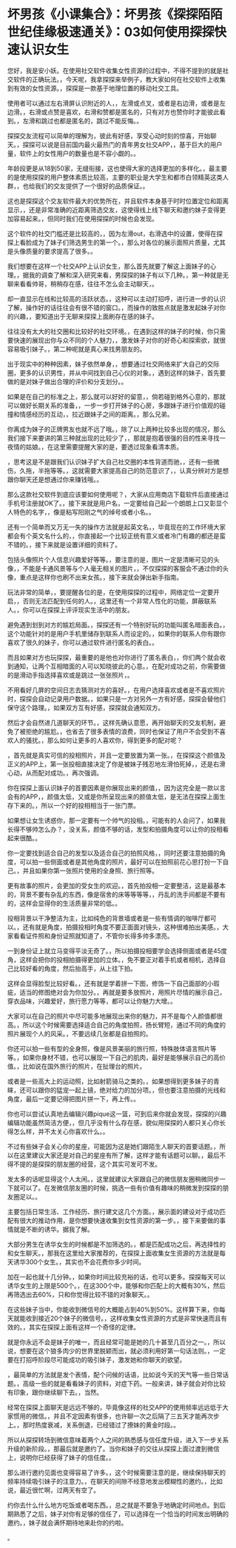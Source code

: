 # 坏男孩《小课集合》：坏男孩《探探陌陌世纪佳缘极速通关》：03如何使用探探快速认识女生

您好，我是安小妖。在使用社交软件收集女性资源的过程中，不得不提到的就是社交软件的正确玩法。，今天呢，我拿探探来举例子，教大家如何在社交软件上收集到有效的女性资源。，探探是一款基于地理位置的移动社交工具。

使用者可以通过左右滑屏认识附近的人，，左滑或点叉，或者是右边滑，或者是左边滑。，右滑或点赞是喜欢，右滑和赞都是匿名的，只有对方也赞你时才能彼此看到。，左滑和跳过也都是匿名的，跳过不能反悔。。

探探交友流程可以简单的理解为，彼此有好感，享受心动时刻的惊喜，开始聊天。，探探可以说是目前国内最火最热门的青年男女社交APP，，基于巨大的用户量，软件上的女性用户的数量也是不容小觑的。。

年龄段更是从18到50家，无缝衔接，这也使得大家的选择更加的多样化。，最主要的是使用探探的用户整体素质比较高，主要的职业是大学生和都市白领精英这类人群，，也给我们的交友提供了一个很好的品质保证。。

这也是探探这个交友软件最大的优势所在，并且软件本身基于时时位置定位和距离显示，，还是非常准确的近距离筛选交友，这使得线上线下聊天和邀约妹子变得更加容易起来。，但同时我们在使用探探的时候也会发现。

这个软件的社交门槛还是比较高的，，因为左滑out，右滑选中的设置，使得在探探上看脸成为了妹子们筛选男生的第一个。，那么对各位的展示面照片质量，尤其是头像质量的要求提高了很多。。

我们想要在这样一个社交APP上认识女生，那么首先就要了解这上面妹子的心理。，据我的调查了解和深入研究来看，男探探的妹子有以下几种。，第一种就是无聊来看看帅哥，稍稍存在感，往往不怎么会主动聊天，。

却一直显示在线和比较高的活跃状态。，这种可以主动打招呼，进行进一步的认识了解，操作好的话往往会有很不错的窗口。，而操作的致胜点就是激发起妹子对你的兴趣，，要知道出于无聊来探探上面刷存在感的妹子。

往往没有太大的社交圈和比较好的社交环境。，在遇到这样的妹子的时候，你只需要快速的展现出你与众不同的个人魅力，，激发妹子对你的好奇心和探索欲，就很容易吸引妹子。，第二种呢就是真心来找男朋友的。

出于现实中的种种因素，妹子依然单身，，想要通过社交网络来扩大自己的交际圈，更多的认识男性，并从中间找到自己心仪的对象。，遇到这样的妹子，首先要做的是对妹子做出合理的评价和分支划分。。

如果是在自己的标准之上，那么就可以好好的留意，，倘若碰到格外心意的，那就可以做好长期关系的准备，，一步一步打开妹子的心房，多跟妹子进行价值观的碰撞和情感经历的互动，，拉近跟妹子之间的距离。，那么兄弟。

你离成为妹子的正牌男友也就不远了哦。，除了以上两种比较多出现的情况，那么我们接下来要讲的第三种就出现的比较少了，，那就是抱着很强的目的性来寻找一夜情的姑娘。，在这里需要提醒大家的是，要透过现象看清本质。

，思考这是不是跟我们认识妹子扩大自己社交圈的本性背道而驰，，还有一些微伤，久拖，半拖等等。，这就需要大家提高自己的防范意识了，，认真分辨对方是想跟你聊天还是想通过你来赚钱哦。。

那么这款社交软件到底应该要如何使用呢？，大家从应用商店下载软件后直接通过手机号注册就OK了。，接下来就是用户名，一定要给自己起一个朗朗上口又彰显个人特色的名字，，像是粘写阳刚之气的绰号或者小名。。

还有一个简单而又万无一失的操作方法就是起英文名，，毕竟现在的工作环境大家都会有个英文名什么的，，你直接起一个比较正统有意义或者冷门有趣的都还是蛮不错的。，接下来就是设置详细的资料了。

包括头像照片个人信息兴趣爱好等等。，要注意的是，图片一定是清晰可见的头像，，不能是卡通风景等与个人毫无相关的图片，，不仅探探的客服会不通过你的头像，重点是这样你也刷不出来女孩。，接下来就会弹出新手指南。

玩法非常的简单，，要提醒各位的是，在使用探探的过程中，网络定位一定要开启，，否则无法匹配到任何的人。，这里还有一个非常人性化的功能，屏蔽联系人。，你可以在探探上评评现实生活中的朋友。

避免遇到划到对方的尴尬局面。，探探还有一个特别好玩的功能叫匿名暗面表白。，这个功能针对的是用户手机里储存到联系人而设定的。，如果你的联系人你有跟你喜欢了很久的妹子，你可以通过软件进行匿名的表白。。

而且如果对方也玩探探，最重要的是他也对你进行了匿名表白，，你们两个就会收到通知，让两个互相暗面的人可以知晓彼此的心意。，在配对成功之前，你需要做的是滑动手指选择喜欢或是跳过一张张照片，。

不用看好几屏的空间日志去猜测对方的喜好。，在用户选择喜欢或者是不喜欢照片时，探探会自动记录用户数据。，如果只是一方对另外一方有好感，探探会替他们保守这个路理。，如果双方互有好感，探探就会通知双方。

然后才会自然进几道聊天的环节。，这样先确认意愿，再开始聊天的交友机制，避免了被拒绝的尴尬。，也省去了很多表情的浪费，同时也保证了用户不会受到不喜欢人的骚扰。，那么如何让更多的人喜欢你，得到更多的配对呢？

，首先就是真实可信的投相照片，并且一定要放置为第一张。，在探探这个颜值及正义的APP上，第一张投相直接决定了你是被妹子残忍地左滑怕死掉，，还是右滑心动，从而配对成功。，再次强调。

你在探探上面认识妹子的首要因素是你展现出来的颜值，，因为这完全是一款以言会有的APP，，颜值太低，又或是你所呈现出来的颜值太低，是无法在探探上面生存下来的。，所以一个好的投相相当于一张门票。

如果想让女生诱惑你，那一定要有一个帅气的投相。，可能有的人会问了，如果我长得不够帅怎么办？，没关系，颜值不够的话，发型和拍摄角度可以让你的投相看起来很酷。。

你一定要找到适合自己的发型以及适合自己的拍照风格，，同时还要注意拍摄的角度，可以拍一些侧面或者是其他角度的照片，最好可以在拍照前花心思打扮一下自己。，并且如果你第一张照片使用的全身照、旅行照等。

更有故事的照片，会更加的受女生的欢迎。，首先拍投相一定要整洁，这是最基本的，背景不要有杂乱的东西，像是宿舍的床等等等等，，丹乱的洗手间都是不要有的，这样会显得你的生活质量非常的低。。

投相背景以干净整洁为主，比如纯色的背景墙或者是一些有情调的咖啡厅都可以。，还有就是角度，拍摄投相时角度不要正面面对镜头，这种很难拍出美感。，大家看看证件照和身份证照就知道了，不管你长得多帅多漂亮。

一到身份证上就立马变得平淡无奇了。，所以拍摄投相要学会选择侧面或者是45度角，这样会把你的投相拍摄得更加的立体。，免不要正对着手机或者相机，选择自己比较好看的角度，然后抬高手，从上往下拍。

这样会显得脸型比较好看。，还有就是学着拼一下图，修饰一下自己面部的小瑕疵，适当的修图绝对会为你加分。，再就是要多放照片，用照片尽情的展示自己，穿衣品味，兴趣爱好，旅行愿力等等，都可以让你魅力大增。。

大家可以在自己的照片中尽可能多地展现出来你的魅力，并不是每个人颜值都很高。，所以这个时候需要选择适合自己的角度拍照，扬长臂短，通过不同的角度的照片展现个人的风采。，不要远续几张都是自拍照的。

你还可以拍一些有型的全身照，像是风景美丽的旅行照，特殊肢体语言照片等等。，如果你身材不错，也可以展现一下自己的肌肉，最好是能够展示自己的高价值。，比如说在国外旅行的照片，在扯理台的照片。

或者是一些高大上的运动照，比如射箭骑马之类的。，如果想得到更多妹子的青睐，还可以跟你的猛宠一起上镜，绝对给力的加分项。，但也要注意拍摄的光线和角度，最后一定要记得把图片拼一下，再上传。。

你也可以尝试认真地去编辑兴趣pique这一篮，可到后来你就会发现，探探的兴趣编辑功能虽然简洁方便，，但几乎没有什么存在感，貌似用探探的人都只关心你长得怎么样，并不太关心你喜欢什么。。

不过有些妹子会关心你的星座，可能因为这是她们跟陌生人聊天的首要话题。，所以在这里建议大家还是对自己的星座有所了解，这样才能有话题可以聊。，最后不得不提的是探探的朋友圈的经营，这个其实可发可不发。

发太多的话呢显得这个人太闲。，这里就建议大家跟自己的微信朋友圈稍微同步一下就可以了。在发微信朋友圈的时候，挑选一些有价值有趣味的稍微发到探探的朋友圈足以。。

主要包括日常生活、工作经历、旅行建文这几个方面。，展示面的建设对于成功匹配有很大的推动作用，是你想要快速收集到女性资源的第一步。，接下来要做的事情就是不断的诱华。据我了解。

大部分男生在诱华女生的时候都是不加筛选的。，都是匹配成功之后，再选择性的和女生聊天。，那我在这里给大家推荐的，在探探上面收集女生资源的方法就是每天诱华300个女生。，其实也不会花费你多少时间。

加在一起也就十几分钟。，如果你时间比较充裕的话，也可以更多。探探每天可以诱华女生的上限是500个。，在这300个中，能够和你匹配上的大概有30%，然后再筛选出去60%，只和你觉得比较不错的对象聊天。。

在这些妹子当中，你能收到微信号的大概能占到40%到50%。这样算下来，你每天就能收到接近20个妹子的微信号。，这样收集女性资源的方式是非常快速而且有效的。，其实在探探上面有这样一个奇怪的定律。

就是你永远不会是妹子的唯一，而且经常可能是她的几十甚至几百分之一。，所以说，想要在这个狼多肉少的世界里脱颖而出，就必须利用好第一句话法则。，一定要在打招呼阶段尽可能成功的吸引妹子，激发她和你聊天的欲望。

，最简单的方法就是发个表情，配个问候的话语，比如说今天的天气等一些日常话题。，高级一些的就是看看妹子的资料，对症下药。一般来讲，妹子就会对你比较有印象，跟你继续聊下去。，当然。

经常在探探上面聊天是远远不够的，毕竟像这样的社交APP的使用频率远远低于大家惯用的微信。，并且不定因素有很多，也许聊一次之后隔了三五天才能再次步上。，那时热度衰减，关系倒退，已经错过了撩妹的黄金时段。。

所以从探探转场到微信意味着两个人之间的熟悉感与信任度升级，进入下一步关系升级的新阶段。，那最后就是邀约了。当你和妹子的交往从探探上面过渡到微信上，说明你已经获得了妹子的信任度。。

那么进行邀约见面也变得容易了许多。，这个时候需要注意的是，继续保持聊天的频率持续吸引妹子的注意力。，在聊天的间隙不经意地发出模糊性的邀约。，比如说，最近很忙啊，过两天有空了。

约你去什么什么地方吃饭或者喝东西。，总之就是不要急于地确定时间地点。到后期熟悉了之后，妹子对你有足够的信任了，可以选择在一个恰当的时间发出明确的邀约。，妹子就会满怀期待地来赴你的约啦。

。